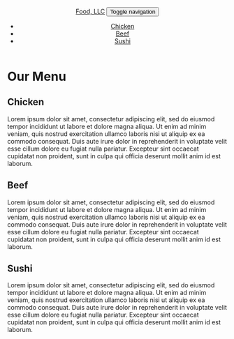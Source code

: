 <!DOCTYPE html>
<html lang="en">
<head>
  <meta charset="UTF-8">
  <meta name="viewport" content="width=device-width, initial-scale=1">
  <title>Food, LLC - Our Menu</title>
  <link rel="stylesheet" href="style.css">
</head>
<body>
  <header>
    <nav class="navbar">
      <div class="container">
        <div class="navbar-header">
          <a href="#" class="navbar-brand">Food, LLC</a>
          <button type="button" class="navbar-toggle" data-toggle="collapse" data-target="#navbar">
            <span class="sr-only">Toggle navigation</span>
            <span class="icon-bar"></span>
            <span class="icon-bar"></span>
            <span class="icon-bar"></span>
          </button>
        </div>
        <div class="collapse navbar-collapse" id="navbar">
          <ul class="nav navbar-nav">
            <li><a href="#chicken">Chicken</a></li>
            <li><a href="#beef">Beef</a></li>
            <li><a href="#sushi">Sushi</a></li>
          </ul>
        </div>
      </div>
    </nav>
  </header>

  <main>
    <div class="container">
      <h1 class="text-center">Our Menu</h1>
      <div class="row">
        <div class="col-md-4">
          <div id="chicken" class="menu-item">
            <h2>Chicken</h2>
            <p>Lorem ipsum dolor sit amet, consectetur adipiscing elit, sed do eiusmod tempor incididunt ut labore et dolore magna aliqua. Ut enim ad minim veniam, quis nostrud exercitation ullamco laboris nisi ut aliquip ex ea commodo consequat. Duis aute irure dolor in reprehenderit in voluptate velit esse cillum dolore eu fugiat nulla pariatur. Excepteur sint occaecat cupidatat non proident, sunt in culpa qui officia deserunt mollit anim id est laborum.</p>
          </div>
        </div>
        <div class="col-md-4">
          <div id="beef" class="menu-item">
            <h2>Beef</h2>
            <p>Lorem ipsum dolor sit amet, consectetur adipiscing elit, sed do eiusmod tempor incididunt ut labore et dolore magna aliqua. Ut enim ad minim veniam, quis nostrud exercitation ullamco laboris nisi ut aliquip ex ea commodo consequat. Duis aute irure dolor in reprehenderit in voluptate velit esse cillum dolore eu fugiat nulla pariatur. Excepteur sint occaecat cupidatat non proident, sunt in culpa qui officia deserunt mollit anim id est laborum.</p>
          </div>
        </div>
        <div class="col-md-4">
          <div id="sushi" class="menu-item">
            <h2>Sushi</h2>
            <p>Lorem ipsum dolor sit amet, consectetur adipiscing elit, sed do eiusmod tempor incididunt ut labore et dolore magna aliqua. Ut enim ad minim veniam, quis nostrud exercitation ullamco laboris nisi ut aliquip ex ea commodo consequat. Duis aute irure dolor in reprehenderit in voluptate velit esse cillum dolore eu fugiat nulla pariatur. Excepteur sint occaecat cupidatat non proident, sunt in culpa qui officia deserunt mollit anim id est laborum.</p>
          </div>
        </div>
      </div>
    </div>
  </main>

  <script>
    document.querySelectorAll('.navbar-toggle').forEach(button => {
      button.addEventListener('click', () => {
        const target = document.querySelector(button.dataset.target);
        target.classList.toggle('collapse');
      });
    });
  </script>
</body>
</html>
